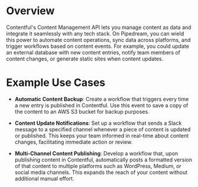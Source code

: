 # Overview

Contentful's Content Management API lets you manage content as data and integrate it seamlessly with any tech stack. On Pipedream, you can wield this power to automate content operations, sync data across platforms, and trigger workflows based on content events. For example, you could update an external database with new content entries, notify team members of content changes, or generate static sites when content updates.

# Example Use Cases

- **Automatic Content Backup**: Create a workflow that triggers every time a new entry is published in Contentful. Use this event to save a copy of the content to an AWS S3 bucket for backup purposes.

- **Content Update Notifications**: Set up a workflow that sends a Slack message to a specified channel whenever a piece of content is updated or published. This keeps your team informed in real-time about content changes, facilitating immediate action or review.

- **Multi-Channel Content Publishing**: Develop a workflow that, upon publishing content in Contentful, automatically posts a formatted version of that content to multiple platforms such as WordPress, Medium, or social media channels. This expands the reach of your content without additional manual effort.
